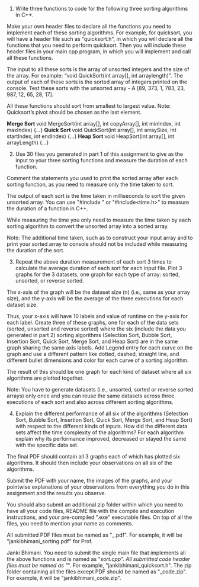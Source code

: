 
1. Write three functions to code for the following three sorting algorithms in C++. 

Make your own header files to declare all the functions you need to implement each of these sorting algorithms. 
For example, for quicksort, you will have a header file such as "quicksort.h", in which you will declare all the functions that you need to perform quicksort.
Then you will include these header files in your main cpp program, in which you will implement and call all these functions. 

The input to all these sorts is the array of unsorted integers and the size of the array. 
For example: “void QuickSort(int array[], int arraylength)”. 
The output of each of these sorts is the sorted array of integers printed on the console. 
Test these sorts with the unsorted array - A [89, 373, 1, 783, 23, 987, 12, 65, 28, 17].

All these functions should sort from smallest to largest value. Note: Quicksort’s pivot should be chosen as the last element.

<b> Merge Sort </b>  void MergeSort(int array[], int copyArray[], int minIndex, int maxIndex) {…}
<b> Quick Sort </b>  void QuickSort(int array[], int arraySize, int startIndex, int endIndex) {…}
<b> Heap Sort  </b>  void HeapSort(int array[], int arrayLength) {…}

2) Use 30 files you generated in part 1 of this assignment to give as the input to your three sorting functions and measure the duration of each function. 

Comment the statements you used to print the sorted array after each sorting function, as you need to measure only the time taken to sort. 

The output of each sort is the time taken in milliseconds to sort the given unsorted array. 
You can use "#include <chrono>" or "#include<time.h>" to measure the duration of a function in C++. 

While measuring the time you only need to measure the time taken by each sorting algorithm to convert the unsorted array into a sorted array. 

Note: The additional time taken, such as to construct your input array and to print your sorted array to console should not be included while measuring the duration of the sort. 

3) Repeat the above duration measurement of each sort 3 times to calculate the average duration of each sort for each input file. 
Plot 3 graphs for the 3 datasets, one graph for each type of array: sorted, unsorted, or reverse sorted. 

The x-axis of the graph will be the dataset size (n) (i.e., same as your array size), and the y-axis will be the average of the three executions for each dataset size. 

Thus, your x-axis will have 10 labels and value of runtime on the y-axis for each label. Create three of these graphs, one for each of the data sets (sorted, unsorted and reverse sorted) where the six (include the data you generated in part 2) sorting algorithms (Selection Sort, Bubble Sort, Insertion Sort, Quick Sort, Merge Sort, and Heap Sort) are in the same graph sharing the same axis labels. 
Add Legend entry for each curve on the graph and use a different pattern like dotted, dashed, straight line, and different bullet dimensions and color for each curve of a sorting algorithm. 

The result of this should be one graph for each kind of dataset where all six algorithms are plotted together. 

Note: You have to generate datasets (i.e., unsorted, sorted or reverse sorted arrays) only once and you can reuse the same datasets across three executions of each sort and also across different sorting algorithms. 

4) Explain the different performance of all six of the algorithms (Selection Sort, Bubble Sort, Insertion Sort, Quick Sort, Merge Sort, and Heap Sort) with respect to the different kinds of inputs. 
How did the different data sets affect the time complexity of the algorithms? For each algorithm explain why its performance improved, decreased or stayed the same with the specific data set.

The final PDF should contain all 3 graphs each of which has plotted six algorithms. 
It should then include your observations on all six of the algorithms.

Submit the PDF with your name, the images of the graphs, and your pointwise explanations of your observations from everything you do in this assignment and the results you observe. 

You should also submit an additional zip folder within which you need to have all your code files,  README file with the compile and execution instructions, and your pre-compiled ".exe" executable files. 
On top of all the files, you need to mention your name as comments.

All submitted PDF files must be named as "<your-name>_<assignment-name>.pdf". 
For example, it will be "jankibhimani_sorting.pdf" for Prof. 

Janki Bhimani. You need to submit the single main file that implements all the above functions and is named as "<your-name>_sort.cpp". 
All submitted code header files must be named as "<your-name>_<sort-name>". 
For example, "jankibhimani_quicksort.h". 
The zip folder containing all the files except PDF should be named as "<your-name>_code.zip". 
For example, it will be "jankibhimani_code.zip".